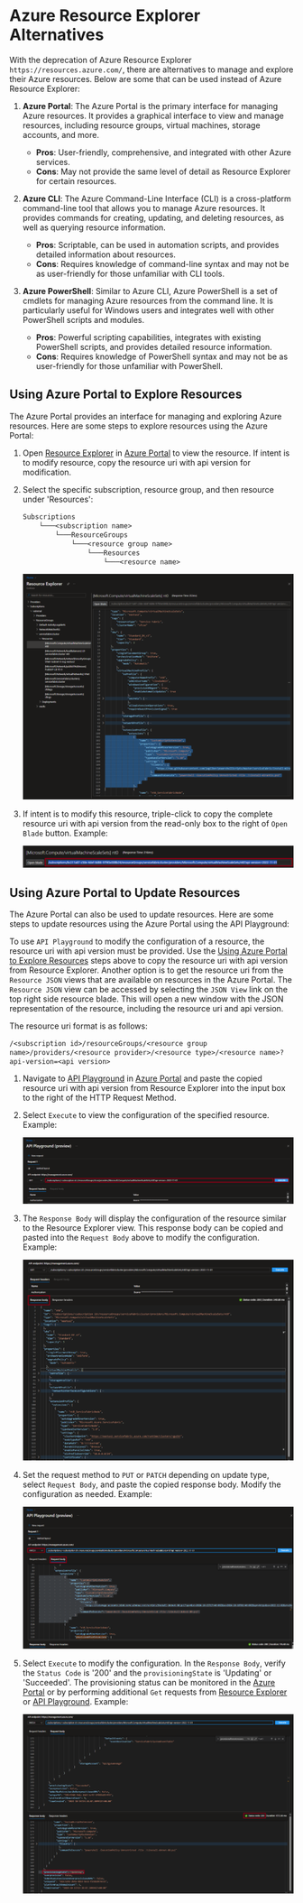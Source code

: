 # Azure Resource Explorer Alternatives

With the deprecation of Azure Resource Explorer `https://resources.azure.com/`, there are alternatives to manage and explore their Azure resources. Below are some that can be used instead of Azure Resource Explorer:

1. **Azure Portal**: The Azure Portal is the primary interface for managing Azure resources. It provides a graphical interface to view and manage resources, including resource groups, virtual machines, storage accounts, and more.
    - **Pros**: User-friendly, comprehensive, and integrated with other Azure services.
    - **Cons**: May not provide the same level of detail as Resource Explorer for certain resources.

2. **Azure CLI**: The Azure Command-Line Interface (CLI) is a cross-platform command-line tool that allows you to manage Azure resources. It provides commands for creating, updating, and deleting resources, as well as querying resource information.
    - **Pros**: Scriptable, can be used in automation scripts, and provides detailed information about resources.
    - **Cons**: Requires knowledge of command-line syntax and may not be as user-friendly for those unfamiliar with CLI tools.

3. **Azure PowerShell**: Similar to Azure CLI, Azure PowerShell is a set of cmdlets for managing Azure resources from the command line. It is particularly useful for Windows users and integrates well with other PowerShell scripts and modules.
    - **Pros**: Powerful scripting capabilities, integrates with existing PowerShell scripts, and provides detailed resource information.
    - **Cons**: Requires knowledge of PowerShell syntax and may not be as user-friendly for those unfamiliar with PowerShell.

## Using Azure Portal to Explore Resources

The Azure Portal provides an interface for managing and exploring Azure resources. Here are some steps to explore resources using the Azure Portal:

1. Open [Resource Explorer](https://portal.azure.com/#view/HubsExtension/ArmExplorerBlade) in [Azure Portal](https://portal.azure.com/) to view the resource. If intent is to modify resource, copy the resource uri with api version for modification.

2. Select the specific subscription, resource group, and then resource under 'Resources':

    ```text
    Subscriptions
        └───<subscription name>
            └───ResourceGroups
                └───<resource group name>
                    └───Resources
                        └───<resource name>
    ```

    ![Resource Explorer](../media/azure-resource-explorer-alternatives/resource-explorer-1.png)

3. If intent is to modify this resource, triple-click to copy the complete resource uri with api version from the read-only box to the right of `Open Blade` button. Example:

    ![Resource Explorer copy uri](../media/azure-resource-explorer-alternatives/resource-explorer-copy-resource-uri.png)

## Using Azure Portal to Update Resources

The Azure Portal can also be used to update resources. Here are some steps to update resources using the Azure Portal using the API Playground:

To use `API Playground` to modify the configuration of a resource, the resource uri with api version must be provided. Use the [Using Azure Portal to Explore Resources](#using-azure-portal-to-explore-resources) steps above to copy the resource uri with api version from Resource Explorer. Another option is to get the resource uri from the `Resource JSON` views that are available on resources in the Azure Portal. The `Resource JSON` view can be accessed by selecting the `JSON View` link on the top right side resource blade. This will open a new window with the JSON representation of the resource, including the resource uri and api version.

The resource uri format is as follows:

```text
/<subscription id>/resourceGroups/<resource group name>/providers/<resource provider>/<resource type>/<resource name>?api-version=<api version>
```

1. Navigate to [API Playground](https://ms.portal.azure.com/#view/Microsoft_Azure_Resources/ArmPlayground) in [Azure Portal](https://portal.azure.com/) and paste the copied resource uri with api version from Resource Explorer into the input box to the right of the HTTP Request Method.

2. Select `Execute` to view the configuration of the specified resource. Example:

    ![Resource Explorer](../media/azure-resource-explorer-alternatives/api-playground-get.png)

3. The `Response Body` will display the configuration of the resource similar to the Resource Explorer view. This response body can be copied and pasted into the `Request Body` above to modify the configuration. Example:

    ![Resource Explorer](../media/azure-resource-explorer-alternatives/api-playground-get-response.png)

4. Set the request method to `PUT` or `PATCH` depending on update type, select `Request Body`, and paste the copied response body. Modify the configuration as needed. Example:

    ![Resource Explorer](../media/azure-resource-explorer-alternatives/api-playground-patch.png)

5. Select `Execute` to modify the configuration. In the `Response Body`, verify the `Status Code` is '200' and the `provisioningState` is 'Updating' or 'Succeeded'. The provisioning status can be monitored in the [Azure Portal](https://portal.azure.com/) or by performing additional `Get` requests from [Resource Explorer](https://portal.azure.com/#view/HubsExtension/ArmExplorerBlade) or [API Playground](https://ms.portal.azure.com/#view/Microsoft_Azure_Resources/ArmPlayground). Example:

    ![Resource Explorer](../media/azure-resource-explorer-alternatives/api-playground-patch-response.png)
